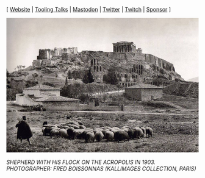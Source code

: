[ [Website](https://chris-kipp.io) | [Tooling Talks](https://tooling-talks.com) | [Mastodon](https://hachyderm.io/@ckipp) | [Twitter](https://twitter.com/ckipp01) | [Twitch](https://www.twitch.tv/ckipp) | [Sponsor](https://github.com/sponsors/ckipp01) ]

![mood](./images/athens-1903.jpg)

_SHEPHERD WITH HIS FLOCK ON THE ACROPOLIS IN 1903. PHOTOGRAPHER: FRED BOISSONNAS (KALLIMAGES COLLECTION, PARIS)_
